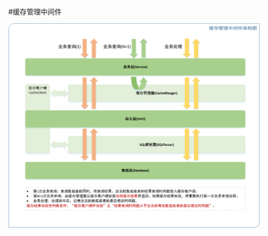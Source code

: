 #缓存管理中间件

![缓存管理中间件架构图](https://raw.githubusercontent.com/qianlixy/cache-manager/master/doc/images/framework.png)